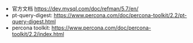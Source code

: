 + 官方文档 https://dev.mysql.com/doc/refman/5.7/en/
+ pt-query-digest: https://www.percona.com/doc/percona-toolkit/2.2/pt-query-digest.html
+ percona toolkit: https://www.percona.com/doc/percona-toolkit/2.2/index.html

